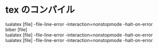 # tex のコンパイル

lualatex [file] -file-line-error -interaction=nonstopmode -halt-on-error\
biber [file]\
lualatex [file] -file-line-error -interaction=nonstopmode -halt-on-error\
lualatex [file] -file-line-error -interaction=nonstopmode -halt-on-error
